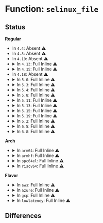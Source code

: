 # Function: <code>selinux_file</code>

## Status
<b>Regular</b>
<ul>
<li>
In <code>4.4</code>: Absent ⚠️
</li>
<li>
In <code>4.8</code>: Absent ⚠️
</li>
<li>
In <code>4.10</code>: Absent ⚠️
</li>
<li>
<details>
<summary>In <code>4.13</code>: Full Inline ⚠️</summary>

**Collision:** Unique Static

**Inline:** Full

**Transformation:** False

**Instances:**

```
In security/selinux/hooks.c (ffffffff813a6886)
Location: security/selinux/include/objsec.h:165
Inline: True
Inline callers:
  - security/selinux/hooks.c:selinux_kernel_read_file
  - security/selinux/hooks.c:selinux_file_open
  - security/selinux/hooks.c:selinux_file_send_sigiotask
  - security/selinux/hooks.c:selinux_file_set_fowner
  - security/selinux/hooks.c:selinux_file_ioctl
  - security/selinux/hooks.c:selinux_file_alloc_security
  - security/selinux/hooks.c:selinux_file_permission
  - security/selinux/hooks.c:selinux_binder_transfer_file
  - security/selinux/hooks.c:file_has_perm
```
</details>
</li>
<li>
<details>
<summary>In <code>4.15</code>: Full Inline ⚠️</summary>

**Collision:** Unique Static

**Inline:** Full

**Transformation:** False

**Instances:**

```
In security/selinux/hooks.c (ffffffff813cc2d6)
Location: security/selinux/include/objsec.h:169
Inline: True
Inline callers:
  - security/selinux/hooks.c:selinux_kernel_read_file
  - security/selinux/hooks.c:selinux_file_open
  - security/selinux/hooks.c:selinux_file_send_sigiotask
  - security/selinux/hooks.c:selinux_file_set_fowner
  - security/selinux/hooks.c:selinux_file_ioctl
  - security/selinux/hooks.c:selinux_file_alloc_security
  - security/selinux/hooks.c:selinux_file_permission
  - security/selinux/hooks.c:selinux_binder_transfer_file
  - security/selinux/hooks.c:file_has_perm
```
</details>
</li>
<li>
In <code>4.18</code>: Absent ⚠️
</li>
<li>
<details>
<summary>In <code>5.0</code>: Full Inline ⚠️</summary>

**Collision:** Unique Static

**Inline:** Full

**Transformation:** False

**Instances:**

```
In security/selinux/hooks.c (ffffffff8141bdcf)
Location: security/selinux/include/objsec.h:166
Inline: True
Inline callers:
  - security/selinux/hooks.c:selinux_kernel_module_from_file
  - security/selinux/hooks.c:selinux_file_open
  - security/selinux/hooks.c:selinux_file_send_sigiotask
  - security/selinux/hooks.c:selinux_file_set_fowner
  - security/selinux/hooks.c:selinux_file_ioctl
  - security/selinux/hooks.c:selinux_file_alloc_security
  - security/selinux/hooks.c:selinux_file_permission
  - security/selinux/hooks.c:selinux_binder_transfer_file
  - security/selinux/hooks.c:file_has_perm
```
</details>
</li>
<li>
<details>
<summary>In <code>5.3</code>: Full Inline ⚠️</summary>

**Collision:** Unique Static

**Inline:** Full

**Transformation:** False

**Instances:**

```
In security/selinux/hooks.c (ffffffff8144976f)
Location: security/selinux/include/objsec.h:163
Inline: True
Inline callers:
  - security/selinux/hooks.c:selinux_kernel_module_from_file
  - security/selinux/hooks.c:selinux_file_open
  - security/selinux/hooks.c:selinux_file_send_sigiotask
  - security/selinux/hooks.c:selinux_file_set_fowner
  - security/selinux/hooks.c:selinux_file_ioctl
  - security/selinux/hooks.c:selinux_file_alloc_security
  - security/selinux/hooks.c:selinux_file_permission
  - security/selinux/hooks.c:selinux_binder_transfer_file
  - security/selinux/hooks.c:file_has_perm
```
</details>
</li>
<li>
<details>
<summary>In <code>5.4</code>: Full Inline ⚠️</summary>

**Collision:** Unique Static

**Inline:** Full

**Transformation:** False

**Instances:**

```
In security/selinux/hooks.c (ffffffff81463307)
Location: security/selinux/include/objsec.h:153
Inline: True
Inline callers:
  - security/selinux/hooks.c:selinux_kernel_module_from_file
  - security/selinux/hooks.c:selinux_file_open
  - security/selinux/hooks.c:selinux_file_send_sigiotask
  - security/selinux/hooks.c:selinux_file_set_fowner
  - security/selinux/hooks.c:selinux_file_ioctl
  - security/selinux/hooks.c:selinux_file_alloc_security
  - security/selinux/hooks.c:selinux_file_permission
  - security/selinux/hooks.c:selinux_binder_transfer_file
  - security/selinux/hooks.c:file_has_perm
```
</details>
</li>
<li>
<details>
<summary>In <code>5.8</code>: Full Inline ⚠️</summary>

**Collision:** Unique Static

**Inline:** Full

**Transformation:** False

**Instances:**

```
In security/selinux/hooks.c (ffffffff814b7640)
Location: security/selinux/include/objsec.h:157
Inline: True
Inline callers:
  - security/selinux/hooks.c:selinux_file_open
  - security/selinux/hooks.c:selinux_file_send_sigiotask
  - security/selinux/hooks.c:selinux_file_set_fowner
  - security/selinux/hooks.c:selinux_file_alloc_security
  - security/selinux/hooks.c:selinux_file_permission
  - security/selinux/hooks.c:selinux_binder_transfer_file
  - security/selinux/hooks.c:file_has_perm
```
</details>
</li>
<li>
<details>
<summary>In <code>5.11</code>: Full Inline ⚠️</summary>

**Collision:** Unique Static

**Inline:** Full

**Transformation:** False

**Instances:**

```
In security/selinux/hooks.c (ffffffff814d5320)
Location: security/selinux/include/objsec.h:156
Inline: True
Inline callers:
  - security/selinux/hooks.c:selinux_file_open
  - security/selinux/hooks.c:selinux_file_send_sigiotask
  - security/selinux/hooks.c:selinux_file_set_fowner
  - security/selinux/hooks.c:selinux_file_alloc_security
  - security/selinux/hooks.c:selinux_file_permission
  - security/selinux/hooks.c:selinux_binder_transfer_file
  - security/selinux/hooks.c:file_has_perm
```
</details>
</li>
<li>
<details>
<summary>In <code>5.13</code>: Full Inline ⚠️</summary>

**Collision:** Unique Static

**Inline:** Full

**Transformation:** False

**Instances:**

```
In security/selinux/hooks.c (ffffffff814dc110)
Location: security/selinux/include/objsec.h:156
Inline: True
Inline callers:
  - security/selinux/hooks.c:selinux_file_open
  - security/selinux/hooks.c:selinux_file_send_sigiotask
  - security/selinux/hooks.c:selinux_file_set_fowner
  - security/selinux/hooks.c:selinux_file_ioctl
  - security/selinux/hooks.c:selinux_file_alloc_security
  - security/selinux/hooks.c:selinux_file_permission
  - security/selinux/hooks.c:selinux_binder_transfer_file
  - security/selinux/hooks.c:file_has_perm
```
</details>
</li>
<li>
<details>
<summary>In <code>5.15</code>: Full Inline ⚠️</summary>

**Collision:** Unique Static

**Inline:** Full

**Transformation:** False

**Instances:**

```
In security/selinux/hooks.c (ffffffff815355a2)
Location: security/selinux/include/objsec.h:156
Inline: True
Inline callers:
  - security/selinux/hooks.c:selinux_file_open
  - security/selinux/hooks.c:selinux_file_send_sigiotask
  - security/selinux/hooks.c:selinux_file_set_fowner
  - security/selinux/hooks.c:selinux_file_ioctl
  - security/selinux/hooks.c:selinux_file_alloc_security
  - security/selinux/hooks.c:selinux_file_permission
  - security/selinux/hooks.c:selinux_binder_transfer_file
  - security/selinux/hooks.c:file_has_perm
```
</details>
</li>
<li>
<details>
<summary>In <code>5.19</code>: Full Inline ⚠️</summary>

**Collision:** Unique Static

**Inline:** Full

**Transformation:** False

**Instances:**

```
In security/selinux/hooks.c (ffffffff815cb942)
Location: security/selinux/include/objsec.h:156
Inline: True
Inline callers:
  - security/selinux/hooks.c:selinux_file_open
  - security/selinux/hooks.c:selinux_file_send_sigiotask
  - security/selinux/hooks.c:selinux_file_set_fowner
  - security/selinux/hooks.c:selinux_file_alloc_security
  - security/selinux/hooks.c:selinux_file_permission
  - security/selinux/hooks.c:selinux_binder_transfer_file
  - security/selinux/hooks.c:file_has_perm
```
</details>
</li>
<li>
<details>
<summary>In <code>6.2</code>: Full Inline ⚠️</summary>

**Collision:** Unique Static

**Inline:** Full

**Transformation:** False

**Instances:**

```
In security/selinux/hooks.c (ffffffff81678ae2)
Location: security/selinux/include/objsec.h:156
Inline: True
Inline callers:
  - security/selinux/hooks.c:selinux_file_open
  - security/selinux/hooks.c:selinux_file_send_sigiotask
  - security/selinux/hooks.c:selinux_file_set_fowner
  - security/selinux/hooks.c:selinux_file_alloc_security
  - security/selinux/hooks.c:selinux_file_permission
  - security/selinux/hooks.c:selinux_binder_transfer_file
  - security/selinux/hooks.c:file_has_perm
```
</details>
</li>
<li>
<details>
<summary>In <code>6.5</code>: Full Inline ⚠️</summary>

**Collision:** Unique Static

**Inline:** Full

**Transformation:** False

**Instances:**

```
In security/selinux/hooks.c (ffffffff816b0d22)
Location: security/selinux/include/objsec.h:156
Inline: True
Inline callers:
  - security/selinux/hooks.c:selinux_file_open
  - security/selinux/hooks.c:selinux_file_send_sigiotask
  - security/selinux/hooks.c:selinux_file_set_fowner
  - security/selinux/hooks.c:selinux_file_alloc_security
  - security/selinux/hooks.c:selinux_file_permission
  - security/selinux/hooks.c:selinux_binder_transfer_file
  - security/selinux/hooks.c:file_has_perm
```
</details>
</li>
<li>
<details>
<summary>In <code>6.8</code>: Full Inline ⚠️</summary>

**Collision:** Unique Static

**Inline:** Full

**Transformation:** False

**Instances:**

```
In security/selinux/hooks.c (ffffffff816edcd2)
Location: security/selinux/include/objsec.h:157
Inline: True
Inline callers:
  - security/selinux/hooks.c:selinux_file_open
  - security/selinux/hooks.c:selinux_file_send_sigiotask
  - security/selinux/hooks.c:selinux_file_set_fowner
  - security/selinux/hooks.c:selinux_file_alloc_security
  - security/selinux/hooks.c:selinux_file_permission
  - security/selinux/hooks.c:selinux_binder_transfer_file
  - security/selinux/hooks.c:file_has_perm
```
</details>
</li>
</ul>
<b>Arch</b>
<ul>
<li>
<details>
<summary>In <code>arm64</code>: Full Inline ⚠️</summary>

**Collision:** Unique Static

**Inline:** Full

**Transformation:** False

**Instances:**

```
In security/selinux/hooks.c (ffff800010551188)
Location: security/selinux/include/objsec.h:153
Inline: True
Inline callers:
  - security/selinux/hooks.c:selinux_kernel_module_from_file
  - security/selinux/hooks.c:selinux_file_open
  - security/selinux/hooks.c:selinux_file_send_sigiotask
  - security/selinux/hooks.c:selinux_file_set_fowner
  - security/selinux/hooks.c:selinux_file_ioctl
  - security/selinux/hooks.c:selinux_file_alloc_security
  - security/selinux/hooks.c:selinux_file_permission
  - security/selinux/hooks.c:selinux_binder_transfer_file
  - security/selinux/hooks.c:file_has_perm
```
</details>
</li>
<li>
<details>
<summary>In <code>armhf</code>: Full Inline ⚠️</summary>

**Collision:** Unique Static

**Inline:** Full

**Transformation:** False

**Instances:**

```
In security/selinux/hooks.c (c0703d2c)
Location: security/selinux/include/objsec.h:153
Inline: True
Inline callers:
  - security/selinux/hooks.c:selinux_kernel_module_from_file
  - security/selinux/hooks.c:selinux_file_open
  - security/selinux/hooks.c:selinux_file_send_sigiotask
  - security/selinux/hooks.c:selinux_file_set_fowner
  - security/selinux/hooks.c:selinux_file_ioctl
  - security/selinux/hooks.c:selinux_file_alloc_security
  - security/selinux/hooks.c:selinux_file_permission
  - security/selinux/hooks.c:selinux_binder_transfer_file
  - security/selinux/hooks.c:file_has_perm
```
</details>
</li>
<li>
<details>
<summary>In <code>ppc64el</code>: Full Inline ⚠️</summary>

**Collision:** Unique Static

**Inline:** Full

**Transformation:** False

**Instances:**

```
In security/selinux/hooks.c (c0000000006a7f4c)
Location: security/selinux/include/objsec.h:153
Inline: True
Inline callers:
  - security/selinux/hooks.c:selinux_kernel_module_from_file
  - security/selinux/hooks.c:selinux_file_open
  - security/selinux/hooks.c:selinux_file_send_sigiotask
  - security/selinux/hooks.c:selinux_file_set_fowner
  - security/selinux/hooks.c:selinux_file_ioctl
  - security/selinux/hooks.c:selinux_file_alloc_security
  - security/selinux/hooks.c:selinux_file_permission
  - security/selinux/hooks.c:selinux_binder_transfer_file
  - security/selinux/hooks.c:file_has_perm
```
</details>
</li>
<li>
<details>
<summary>In <code>riscv64</code>: Full Inline ⚠️</summary>

**Collision:** Unique Static

**Inline:** Full

**Transformation:** False

**Instances:**

```
In security/selinux/hooks.c (ffffffe0003aa54a)
Location: security/selinux/include/objsec.h:153
Inline: True
Inline callers:
  - security/selinux/hooks.c:selinux_kernel_module_from_file
  - security/selinux/hooks.c:selinux_file_open
  - security/selinux/hooks.c:selinux_file_send_sigiotask
  - security/selinux/hooks.c:selinux_file_set_fowner
  - security/selinux/hooks.c:selinux_file_ioctl
  - security/selinux/hooks.c:selinux_file_alloc_security
  - security/selinux/hooks.c:selinux_file_permission
  - security/selinux/hooks.c:selinux_binder_transfer_file
  - security/selinux/hooks.c:file_has_perm
```
</details>
</li>
</ul>
<b>Flavor</b>
<ul>
<li>
<details>
<summary>In <code>aws</code>: Full Inline ⚠️</summary>

**Collision:** Unique Static

**Inline:** Full

**Transformation:** False

**Instances:**

```
In security/selinux/hooks.c (ffffffff8145b8e7)
Location: security/selinux/include/objsec.h:153
Inline: True
Inline callers:
  - security/selinux/hooks.c:selinux_kernel_module_from_file
  - security/selinux/hooks.c:selinux_file_open
  - security/selinux/hooks.c:selinux_file_send_sigiotask
  - security/selinux/hooks.c:selinux_file_set_fowner
  - security/selinux/hooks.c:selinux_file_ioctl
  - security/selinux/hooks.c:selinux_file_alloc_security
  - security/selinux/hooks.c:selinux_file_permission
  - security/selinux/hooks.c:selinux_binder_transfer_file
  - security/selinux/hooks.c:file_has_perm
```
</details>
</li>
<li>
<details>
<summary>In <code>azure</code>: Full Inline ⚠️</summary>

**Collision:** Unique Static

**Inline:** Full

**Transformation:** False

**Instances:**

```
In security/selinux/hooks.c (ffffffff8144c317)
Location: security/selinux/include/objsec.h:153
Inline: True
Inline callers:
  - security/selinux/hooks.c:selinux_kernel_module_from_file
  - security/selinux/hooks.c:selinux_file_open
  - security/selinux/hooks.c:selinux_file_send_sigiotask
  - security/selinux/hooks.c:selinux_file_set_fowner
  - security/selinux/hooks.c:selinux_file_ioctl
  - security/selinux/hooks.c:selinux_file_alloc_security
  - security/selinux/hooks.c:selinux_file_permission
  - security/selinux/hooks.c:selinux_binder_transfer_file
  - security/selinux/hooks.c:file_has_perm
```
</details>
</li>
<li>
<details>
<summary>In <code>gcp</code>: Full Inline ⚠️</summary>

**Collision:** Unique Static

**Inline:** Full

**Transformation:** False

**Instances:**

```
In security/selinux/hooks.c (ffffffff81457987)
Location: security/selinux/include/objsec.h:153
Inline: True
Inline callers:
  - security/selinux/hooks.c:selinux_kernel_module_from_file
  - security/selinux/hooks.c:selinux_file_open
  - security/selinux/hooks.c:selinux_file_send_sigiotask
  - security/selinux/hooks.c:selinux_file_set_fowner
  - security/selinux/hooks.c:selinux_file_ioctl
  - security/selinux/hooks.c:selinux_file_alloc_security
  - security/selinux/hooks.c:selinux_file_permission
  - security/selinux/hooks.c:selinux_binder_transfer_file
  - security/selinux/hooks.c:file_has_perm
```
</details>
</li>
<li>
<details>
<summary>In <code>lowlatency</code>: Full Inline ⚠️</summary>

**Collision:** Unique Static

**Inline:** Full

**Transformation:** False

**Instances:**

```
In security/selinux/hooks.c (ffffffff8146c8e7)
Location: security/selinux/include/objsec.h:153
Inline: True
Inline callers:
  - security/selinux/hooks.c:selinux_kernel_module_from_file
  - security/selinux/hooks.c:selinux_file_open
  - security/selinux/hooks.c:selinux_file_send_sigiotask
  - security/selinux/hooks.c:selinux_file_set_fowner
  - security/selinux/hooks.c:selinux_file_ioctl
  - security/selinux/hooks.c:selinux_file_alloc_security
  - security/selinux/hooks.c:selinux_file_permission
  - security/selinux/hooks.c:selinux_binder_transfer_file
  - security/selinux/hooks.c:file_has_perm
```
</details>
</li>
</ul>

## Differences
